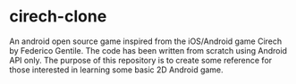 # cirech-clone
An android open source game inspired from the iOS/Android game Cirech by Federico Gentile. The code has been written from scratch using Android API only. The purpose of this repository is to create some reference for those interested in learning some basic 2D Android game.
